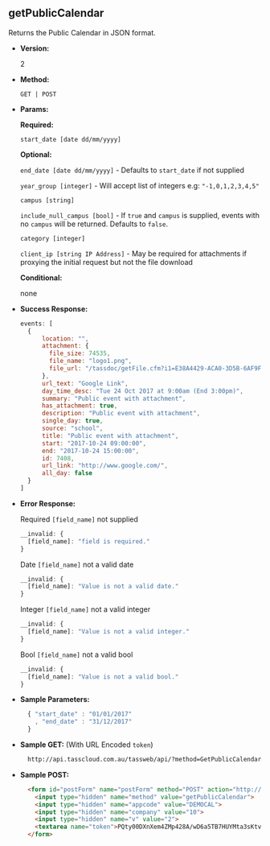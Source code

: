 **getPublicCalendar**
----
  Returns the Public Calendar in JSON format.

* **Version:**

  2

* **Method:**

  `GET | POST`
  
*  **Params:**

   **Required:**
 
   `start_date [date dd/mm/yyyy]`
   
   **Optional:**
 
   `end_date [date dd/mm/yyyy]` - Defaults to `start_date` if not supplied
   
   `year_group [integer]` - Will accept list of integers e.g: `"-1,0,1,2,3,4,5"`
   
   `campus [string]`
   
   `include_null_campus [bool]` - If `true` and `campus` is supplied, events with no `campus` will be returned. Defaults to `false`.

   `category [integer]`

   `client_ip [string IP Address]` - May be required for attachments if proxying the initial request but not the file download

   **Conditional:**

   none

* **Success Response:**

    ```javascript
    events: [
      {
          location: "",
          attachment: {
            file_size: 74535,
            file_name: "logo1.png",
            file_url: "/tassdoc/getFile.cfm?i1=E38A4429-ACA0-3D5B-6AF9F34FE52743E3&i2=56FD78A0691722187C2542591A6A677A"
          },
          url_text: "Google Link",
          day_time_desc: "Tue 24 Oct 2017 at 9:00am (End 3:00pm)",
          summary: "Public event with attachment",
          has_attachment: true,
          description: "Public event with attachment",
          single_day: true,
          source: "school",
          title: "Public event with attachment",
          start: "2017-10-24 09:00:00",
          end: "2017-10-24 15:00:00",
          id: 7408,
          url_link: "http://www.google.com/",
          all_day: false
      }
  ] 
  ```
 
* **Error Response:**

    Required `[field_name]` not supplied
    ```javascript
    __invalid: {
      [field_name]: "field is required."
    }
    ```
    
    Date `[field_name]` not a valid date
    ```javascript
    __invalid: {
      [field_name]: "Value is not a valid date."
    }
    ```
    
    Integer `[field_name]` not a valid integer
    ```javascript
    __invalid: {
      [field_name]: "Value is not a valid integer."
    }
    ```

    Bool `[field_name]` not a valid bool
    ```javascript
    __invalid: {
      [field_name]: "Value is not a valid bool."
    }
    
* **Sample Parameters:**

  ```javascript
    { "start_date" : "01/01/2017" 
      , "end_date" : "31/12/2017" 
    }
  ```

* **Sample GET:** (With URL Encoded `token`)

  ```HTML
    http://api.tasscloud.com.au/tassweb/api/?method=GetPublicCalendar&appcode=DEMOCAL&company=10&v=2&token=PQty00DXnXem4ZMp428A%2FwD6a5TB7HUYMta3sKtv89XwPsa%2FeB2RtUrAA5%2FWSxTA%2F%2Bm30VOCYMahvOVWTkTOmFJKzT8N67mvjRyULtu51I4%3D
  ```
  
* **Sample POST:**

  ```HTML
    <form id="postForm" name="postForm" method="POST" action="http://api.tasscloud.com.au/tassweb/api/">
      <input type="hidden" name="method" value="getPublicCalendar">
      <input type="hidden" name="appcode" value="DEMOCAL">
      <input type="hidden" name="company" value="10">
      <input type="hidden" name="v" value="2">
      <textarea name="token">PQty00DXnXem4ZMp428A/wD6a5TB7HUYMta3sKtv89XwPsa/eB2RtUrAA5/WSxTA/+m30VOCYMahvOVWTkTOmFJKzT8N67mvjRyULtu51I4=</textarea>
    </form>
  ```
